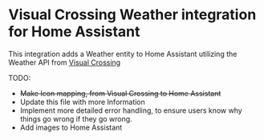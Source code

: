 # Visual Crossing Weather integration for Home Assistant

This integration adds a Weather entity to Home Assistant utilizing the Weather API from [Visual Crossing](https://www.visualcrossing.com/)

TODO:
- ~~Make Icon mapping, from Visual Crossing to Home Assistant~~
- Update this file with more Information
- Implement more detailed error handling, to ensure users know why things go wrong if they go wrong.
- Add images to Home Assistant
